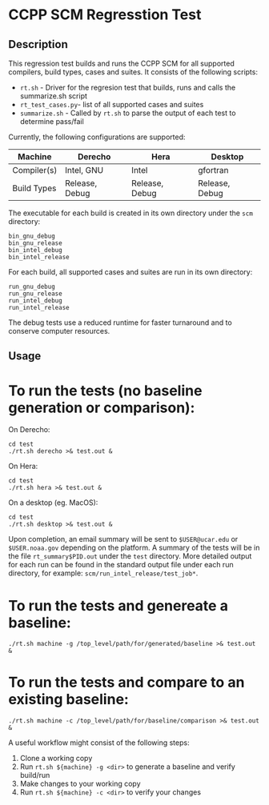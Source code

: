 # CCPP SCM Regresstion Test

## Description

This regression test builds and runs the CCPP SCM for all supported compilers, build types, cases
and suites.  It consists of the following scripts:

* ``rt.sh`` - Driver for the regresion test that builds, runs and calls the summarize.sh script
* ``rt_test_cases.py``- list of all supported cases and suites
* ``summarize.sh`` - Called by ``rt.sh`` to parse the output of each test to determine pass/fail

Currently, the following configurations are supported:

Machine     | Derecho        | Hera           | Desktop        |
------------| ---------------|----------------|----------------|
Compiler(s) | Intel, GNU     | Intel          | gfortran       |
Build Types | Release, Debug | Release, Debug | Release, Debug |

The executable for each build is created in its own directory under the ``scm`` directory:

```
bin_gnu_debug
bin_gnu_release
bin_intel_debug
bin_intel_release
```
For each build, all supported cases and suites are run in its own directory:

```
run_gnu_debug
run_gnu_release
run_intel_debug
run_intel_release
```

The debug tests use a reduced runtime for faster turnaround and to conserve computer resources.

## Usage

# To run the tests (no baseline generation or comparison):

On Derecho:

```
cd test
./rt.sh derecho >& test.out &
```

On Hera:

```
cd test
./rt.sh hera >& test.out &
```

On a desktop (eg. MacOS):

```
cd test
./rt.sh desktop >& test.out &
```

Upon completion, an email summary will be sent to ``$USER@ucar.edu`` or ``$USER.noaa.gov`` depending on the platform.  A summary of the tests will be in the file ``rt_summary$PID.out`` under the ``test`` directory.  More detailed output for each run can be found in the standard output file under each run directory, for example: ``scm/run_intel_release/test_job*``.

# To run the tests and genereate a baseline:

``./rt.sh machine -g /top_level/path/for/generated/baseline >& test.out &``

# To run the tests and compare to an existing baseline:

``./rt.sh machine -c /top_level/path/for/baseline/comparison >& test.out &``

A useful workflow might consist of the following steps:

1. Clone a working copy
2. Run ``rt.sh ${machine} -g <dir>`` to generate a baseline and verify build/run
3. Make changes to your working copy
4. Run ``rt.sh ${machine} -c <dir>`` to verify your changes
